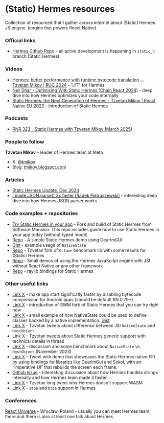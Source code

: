 # (Static) Hermes resources
Collection of resourced that I gather across internet about (Static) Hermes JS engine. (engine that powers React Native)

### Official links
- [Hermes Github Repo](https://github.com/facebook/hermes) - all active development is happening in `static_h` branch (Static Hermes)

### Videos
- [Hermes: better performance with runtime bytecode translation — Tzvetan Mikov | RUC 2024](https://www.youtube.com/watch?v=GUM64b-gAGg) - "JIT" for Hermes
- [Neil Dhar - Optimizing With Static Hermes (Chain React 2024)](https://www.youtube.com/watch?v=wflwVQp2zN0_) - deep dive into how Hermes optimizes your code internally
- [Static Hermes: the Next Generation of Hermes - Tzvetan Mikov | React Native EU 2023](https://www.youtube.com/watch?v=q-xKYA0EO-c) - introduction of Static Hermes

### Podcasts
- [RNR 323 - Static Hermes with Tzvetan Mikov (March 2025)](https://www.youtube.com/watch?v=CPyNY79DQuY)


### People to follow

**Tzvetan Mikov** - leader of Hermes team at Meta
  - X: [@tmikov](https://x.com/tmikov)
  - Blog: [tmikov.blogspot.com](https://tmikov.blogspot.com)

### Articles
- [Static Hermes Update, Dec 2024](https://x.com/tmikov/status/1869945330638442651)
- [I made JSON.parse() 2x faster (Radek Pietruszewski)](https://radex.io/react-native/json-parse/) - interesting deep dive into how Hermes JSON parser works


### Code examples + repositories
- [Try Static Hermes in your app](https://github.com/software-mansion-labs/hermes) - Fork and build of Static Hermes from Software Mansion. This repo includes guide how to use Static Hermes in your app today (without typed mode)
- [Repo](https://github.com/tmikov/gpt-scroller) - A simple Static Hermes demo using DearImGUI
- [Gist](https://gist.github.com/tmikov/3e6310abcd77ff8066297cdd4927b44d) - example usage of `NativeState`
- [Repo](https://github.com/tmikov/octane) - Tzvetan fork of `Octane` benchmark lib with some results for (Static) Hermes
- [Repo](https://github.com/tmikov/hermes-jsi-demos) - Small demos of using the Hermes JavaScript engine with JSI without React Native or any other framework
- [Repo](https://github.com/thejustinwalsh/sh-raylib) - raylib bindings for Static Hermes

### Other useful links
- [Link X](https://x.com/mrousavy/status/1890742572466753808) - make app start significatly faster by disabling bytecode compression for Android apps (should be default RN 0.79+)
- [Link X](https://x.com/piaskowyk/status/1842201000095948860) - introduction of SWM fork of Static Hermes that you can try right now
- [Link X](https://x.com/tmikov/status/1821219997181763956) - small example of how NativeState could be used to define classes backed by a native implementation. [Gist](https://gist.github.com/tmikov/3e6310abcd77ff8066297cdd4927b44d)
- [Link X](https://x.com/tmikov/status/1820266381545468200) - Tzvetan tweets about difference between JSI `NativeState` and `HostObject`
- [Link X](https://x.com/tmikov/status/1757112273783378054) - Tzvetan tweets about Static Hermes generic support with technical details in thread
- [Link X](https://x.com/kzzzf/status/1729312792094675060) - discussion and some benchmark about `NativeState` vs `HostObject` (November 2023)
- [Link X](https://x.com/tmikov/status/1720103356738474060) - Tweet with demo that showcases the Static Hermes native FFI by using bindings for libraries like DearImGui and Sokol, with an “imperative UI” that rebuilds the screen each frame.
- [Github Issue](https://github.com/facebook/hermes/discussions/1634) - Interesting discussion about how Hermes handles strings internally and how Hermes team made it faster
- [Link X](https://x.com/tmikov/status/1837600409386734037) - Tzvetan long tweet why Hermes doesn't support WASM
- [Link X](https://x.com/tmikov/status/1747462584725545049) - `atob` and `btoa` support in Hermes

### Conferences
[React Universe](https://www.reactuniverseconf.com) - Wrocław, Poland - usually you can meet Hermes team there and there is also at least one talk about Hermes
